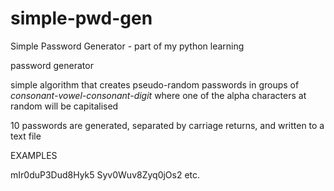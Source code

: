# simple-pwd-gen
Simple Password Generator - part of my python learning

password generator

simple algorithm that creates pseudo-random passwords
in groups of *consonant-vowel-consonant-digit*
where one of the alpha characters at random will be capitalised

10 passwords are generated, separated by carriage returns, and written to a text file

EXAMPLES

mIr0duP3Dud8Hyk5
Syv0Wuv8Zyq0jOs2
etc.
